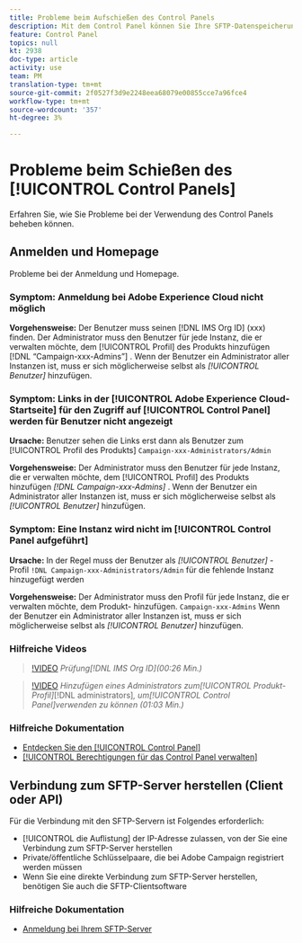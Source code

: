 ```yaml
---
title: Probleme beim Aufschießen des Control Panels
description: Mit dem Control Panel können Sie Ihre SFTP-Datenspeicherung nach Instanz und Zulassungsliste-IP-Adressen überwachen und verwalten.
feature: Control Panel
topics: null
kt: 2938
doc-type: article
activity: use
team: PM
translation-type: tm+mt
source-git-commit: 2f0527f3d9e2248eea68079e00855cce7a96fce4
workflow-type: tm+mt
source-wordcount: '357'
ht-degree: 3%

---
```



# Probleme beim Schießen des [!UICONTROL Control Panels]

Erfahren Sie, wie Sie Probleme bei der Verwendung des Control Panels beheben können.

## Anmelden und Homepage

Probleme bei der Anmeldung und Homepage.

### Symptom: Anmeldung bei Adobe Experience Cloud nicht möglich

**Vorgehensweise:**
Der Benutzer muss seinen [!DNL IMS Org ID] (xxx) finden. Der Administrator muss den Benutzer für jede Instanz, die er verwalten möchte, dem [!UICONTROL Profil] des Produkts hinzufügen [!DNL “Campaign-xxx-Admins”] . Wenn der Benutzer ein Administrator aller Instanzen ist, muss er sich möglicherweise selbst als *[!UICONTROL Benutzer]* hinzufügen.

### Symptom: Links in der [!UICONTROL Adobe Experience Cloud-Startseite] für den Zugriff auf [!UICONTROL Control Panel] werden für Benutzer nicht angezeigt

**Ursache:**
Benutzer sehen die Links erst dann als Benutzer zum [!UICONTROL Profil des Produkts] `Campaign-xxx-Administrators/Admin`

**Vorgehensweise:**
Der Administrator muss den Benutzer für jede Instanz, die er verwalten möchte, dem [!UICONTROL Profil] des Produkts hinzufügen *[!DNL Campaign-xxx-Admins]* . Wenn der Benutzer ein Administrator aller Instanzen ist, muss er sich möglicherweise selbst als *[!UICONTROL Benutzer]* hinzufügen.

### Symptom: Eine Instanz wird nicht im [!UICONTROL Control Panel aufgeführt]

**Ursache:**
In der Regel muss der Benutzer als *[!UICONTROL Benutzer]* -Profil `!DNL Campaign-xxx-Administrators/Admin` für die fehlende Instanz hinzugefügt werden

**Vorgehensweise:**
Der Administrator muss den Profil für jede Instanz, die er verwalten möchte, dem Produkt- hinzufügen. `Campaign-xxx-Admins` Wenn der Benutzer ein Administrator aller Instanzen ist, muss er sich möglicherweise selbst als *[!UICONTROL Benutzer]* hinzufügen.

### Hilfreiche Videos

>[!VIDEO](https://video.tv.adobe.com/v/27183?quality=12)
*Prüfung[!DNL IMS Org ID](00:26 Min.)*

>[!VIDEO](https://video.tv.adobe.com/v/27147?quality=12)
*Hinzufügen eines Administrators zum[!UICONTROL Produkt-Profil]*[!DNL administrators]*, um[!UICONTROL Control Panel]verwenden zu können (01:03 Min.)*

### Hilfreiche Dokumentation

* [Entdecken Sie den [!UICONTROL Control Panel]](https://helpx.adobe.com/campaign/kb/control-panel-overview.html)
* [[!UICONTROL Berechtigungen für das Control Panel verwalten]](https://helpx.adobe.com/campaign/kb/control-panel-access.html)

## Verbindung zum SFTP-Server herstellen (Client oder API)

Für die Verbindung mit den SFTP-Servern ist Folgendes erforderlich:

* [!UICONTROL die Auflistung] der IP-Adresse zulassen, von der Sie eine Verbindung zum SFTP-Server herstellen
* Private/öffentliche Schlüsselpaare, die bei Adobe Campaign registriert werden müssen
* Wenn Sie eine direkte Verbindung zum SFTP-Server herstellen, benötigen Sie auch die SFTP-Clientsoftware

### Hilfreiche Dokumentation

* [Anmeldung bei Ihrem SFTP-Server](https://helpx.adobe.com/campaign/kb/control-panel-sftp.html#LoggingintoyourSFTPserver)

